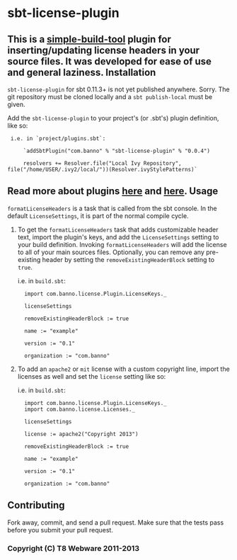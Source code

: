 sbt-license-plugin
==========
This is a [simple-build-tool](http://www.scala-sbt.org/) plugin for inserting/updating license headers in your source files. It was developed for ease of use and general laziness.
Installation
------------
`sbt-license-plugin` for sbt 0.11.3+ is not yet published anywhere. Sorry. The git repository must be cloned locally and a `sbt publish-local` must be given.

Add the `sbt-license-plugin` to your project's (or .sbt's) plugin definition, like so:
   
     i.e. in `project/plugins.sbt`:
     
         `addSbtPlugin("com.banno" % "sbt-license-plugin" % "0.0.4")
         
         resolvers += Resolver.file("Local Ivy Repository", file("/home/USER/.ivy2/local/"))(Resolver.ivyStylePatterns)`

Read more about plugins [here](http://www.scala-sbt.org/release/docs/Extending/Plugins.html) and [here](https://github.com/mads379/sbt-plugin-examples). 
Usage
-----
`formatLicenseHeaders` is a task that is called from the sbt console. In the default `LicenseSettings`, it is part of the normal compile cycle.

1. To get the `formatLicenseHeaders` task that adds customizable header text, import the plugin's keys, and add the `LicenseSettings` setting to your build definition. Invoking `formatLicenseHeaders` will add the license to all of your main sources files. Optionally, you can remove any pre-existing header by setting the `removeExistingHeaderBlock` setting to `true`.

     i.e. in `build.sbt`:
     
         import com.banno.license.Plugin.LicenseKeys._
         
         licenseSettings
         
         removeExistingHeaderBlock := true
         
         name := "example"
         
         version := "0.1"
         
         organization := "com.banno"
2. To add an `apache2` or `mit` license with a custom copyright line, import the licenses as well and set the `license` setting like so: 

     i.e. in `build.sbt`:
     
         import com.banno.license.Plugin.LicenseKeys._
         import com.banno.license.Licenses._
         
         licenseSettings

         license := apache2("Copyright 2013")

         removeExistingHeaderBlock := true
         
         name := "example"
         
         version := "0.1"
         
         organization := "com.banno"
Contributing
------------
Fork away, commit, and send a pull request. Make sure that the tests pass before you submit your pull request.

### Copyright (C) T8 Webware 2011-2013
